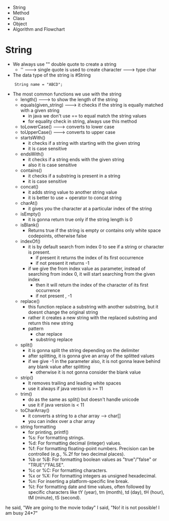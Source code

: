 - String
- Method
- Class
- Object
- Algorithm and Flowchart


# String
- We always use ""  double quote to create a string
    - '' ---> single quote is used to create character ---> type char
- The data type of the string is #String
```
	String name = "ABCD";
```

- The most common functions we use with the string
    - length() ---> to show the length of the string
    - equals(given_string) ---> it checks if the string is equally matched with a given string
        - in java we don't use == to equal match the string values
        - for equality check in string, always use this method
    - toLowerCase() ---> converts to lower case
    - toUpperCase() ---> converts to upper case
    - startsWith()
        - it checks if a string with starting with the given string
        - it is case sensitive
    - endsWith()
        - it checks if a string ends with the given string
        - also it is case sensitive
    - contains()
        - it checks if a substring is present in a string
        - it is case sensitive
    - concat()
        - it adds string value to another string value
        - it is better to use + operator to concat string
    - charAt()
        - it gives you the character at a particular index of the string
    - isEmpty()
        - it is gonna return true only if the string length is 0
    - isBlank()
        - Returns true if the string is empty or contains only white space codepoints, otherwise false
    - indexOf()
        - it is by default search from index 0 to see if a string or character is present.
            - if present it returns the index of its first occurrence
            - if not present it returns -1
        - if we give the from index value as parameter, instead of searching from index 0, it will start searching from the given index
            - then it will return the index of the character of its first occurrence
            - if not present , -1
    - replace()
      - this function replace a substring with another substring, but it doesnt change the original string
      - rather it creates a new string with the replaced substring and return this new string
      - pattern
        - char replace
        - substring replace
    - split()
      - it is gonna split the string depending on the delimiter
      - after splitting, it is gonna give an array of the splitted values
      - if we give -1 in the parameter also, it is not gonna leave behind any blank value after splitting
        - otherwise it is not gonna consider the blank value
    - strip()
      - It removes trailing and leading white spaces
      - use it always if java version is  >= 11
    - trim()
      - do as the same as split() but doesn't handle unicode
      - use it if java version is < 11
    - toCharArray()
      - it converts a string to a char array --> char[]
      - you can index over a char array
    - string formatting
      - for printing, printf()
      - %s: For formatting strings. 
      - %d: For formatting decimal (integer) values. 
      - %f: For formatting floating-point numbers. Precision can be controlled (e.g., %.2f for two decimal places). 
      - %b or %B: For formatting boolean values as "true"/"false" or "TRUE"/"FALSE". 
      - %c or %C: For formatting characters. 
      - %x or %X: For formatting integers as unsigned hexadecimal. 
      - %n: For inserting a platform-specific line break. 
      - %t: For formatting date and time values, often followed by specific characters like tY (year), tm (month), td (day), tH (hour), tM (minute), tS (second).


he said, "We are going to the movie today"
I said, "No! it is not possible! I am busy 24*7"